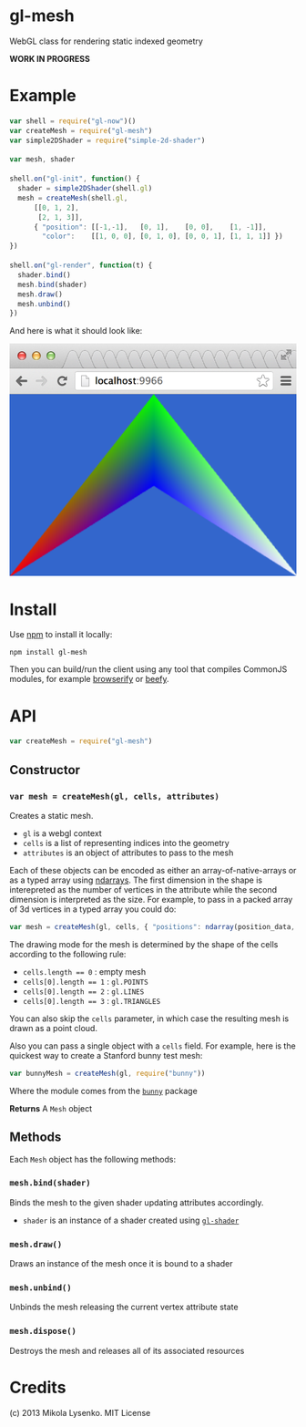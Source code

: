 gl-mesh
=======
WebGL class for rendering static indexed geometry

**WORK IN PROGRESS**

# Example

```javascript
var shell = require("gl-now")()
var createMesh = require("gl-mesh")
var simple2DShader = require("simple-2d-shader")

var mesh, shader

shell.on("gl-init", function() {
  shader = simple2DShader(shell.gl)
  mesh = createMesh(shell.gl,
      [[0, 1, 2],
       [2, 1, 3]],
      { "position": [[-1,-1],   [0, 1],    [0, 0],    [1, -1]],
        "color":    [[1, 0, 0], [0, 1, 0], [0, 0, 1], [1, 1, 1]] })
})

shell.on("gl-render", function(t) {
  shader.bind()
  mesh.bind(shader)
  mesh.draw()
  mesh.unbind()
})
```

And here is what it should look like:

<img src=images/screenshot.png>

# Install

Use [npm](https://npmjs.org/) to install it locally:

    npm install gl-mesh
    
Then you can build/run the client using any tool that compiles CommonJS modules, for example [browserify](https://github.com/substack/node-browserify) or [beefy](https://github.com/chrisdickinson/beefy).

# API

```javascript
var createMesh = require("gl-mesh")
```

## Constructor

### `var mesh = createMesh(gl, cells, attributes)`
Creates a static mesh.

* `gl` is a webgl context
* `cells` is a list of representing indices into the geometry
* `attributes` is an object of attributes to pass to the mesh

Each of these objects can be encoded as either an array-of-native-arrays or as a typed array using [ndarrays](https://github.com/mikolalysenko/ndarray).  The first dimension in the shape is interepreted as the number of vertices in the attribute while the second dimension is interpreted as the size.  For example, to pass in a packed array of 3d vertices in a typed array you could do:

```javascript
var mesh = createMesh(gl, cells, { "positions": ndarray(position_data, [numVertices, 3]) })
```

The drawing mode for the mesh is determined by the shape of the cells according to the following rule:

* `cells.length == 0` : empty mesh
* `cells[0].length == 1` : `gl.POINTS`
* `cells[0].length == 2` : `gl.LINES`
* `cells[0].length == 3` : `gl.TRIANGLES`

You can also skip the `cells` parameter, in which case the resulting mesh is drawn as a point cloud.


Also you can pass a single object with a `cells` field.  For example, here is the quickest way to create a Stanford bunny test mesh:

```javascript
var bunnyMesh = createMesh(gl, require("bunny"))
```

Where the module comes from the [`bunny`](https://npmjs.org/package/bunny) package

**Returns** A `Mesh` object

## Methods
Each `Mesh` object has the following methods:

### `mesh.bind(shader)`
Binds the mesh to the given shader updating attributes accordingly.

* `shader` is an instance of a shader created using [`gl-shader`](https://github.com/mikolalysenko/gl-shader)

### `mesh.draw()`
Draws an instance of the mesh once it is bound to a shader

### `mesh.unbind()`
Unbinds the mesh releasing the current vertex attribute state

### `mesh.dispose()`
Destroys the mesh and releases all of its associated resources

# Credits
(c) 2013 Mikola Lysenko. MIT License